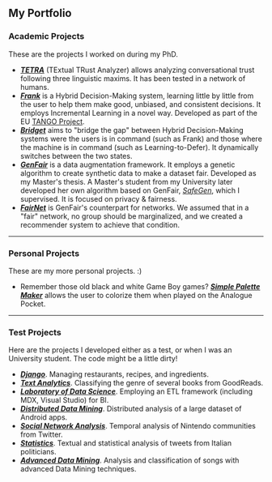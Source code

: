 ## My Portfolio

### Academic Projects
These are the projects I worked on during my PhD.

- **[_TETRA_](https://github.com/simonamazzarino/TETRA)** (TExtual TRust Analyzer) allows analyzing conversational trust following three linguistic maxims. It has been tested in a network of humans.
- **[_Frank_](https://github.com/FedericoMz/Frank/)** is a Hybrid Decision-Making system, learning little by little from the user to help them make good, unbiased, and consistent decisions. It employs Incremental Learning in a novel way. Developed as part of the EU [TANGO Project](https://tango-horizon.eu/).
- **[_Bridget_](https://arxiv.org/abs/2409.19415)** aims to "bridge the gap" between Hybrid Decision-Making systems were the users is in command (such as Frank) and those where the machine is in command (such as Learning-to-Defer). It dynamically switches between the two states.
- **[_GenFair_](https://github.com/FedericoMz/GenFair)** is a data augmentation framework. It employs a genetic algorithm to create synthetic data to make a dataset fair. Developed as my Master's thesis. A Master's student from my University later developed her own algorithm based on GenFair, _[SafeGen](https://github.com/rossiele/SafeGen)_, which I supervised. It is focused on privacy & fairness.
- **[_FairNet_](https://github.com/FedericoMz/FedericoMzOld.github.io/raw/main/FairNet_Poster.pdf)** is GenFair's counterpart for networks. We assumed that in a "fair" network, no group should be marginalized, and we created a recommender system to achieve that condition.

---
### Personal Projects
These are my more personal projects. :)

- Remember those old black and white Game Boy games? **[_Simple Palette Maker_](https://github.com/FedericoMz/SimplePaletteMaker)** allows the user to colorize them when played on the Analogue Pocket.

---
### Test Projects
Here are the projects I developed either as a test, or when I was an University student. The code might be a little dirty!

- **[_Django_](https://github.com/FedericoMz/DjangoTest)**. Managing restaurants, recipes, and ingredients.
- **[_Text Analytics_](https://github.com/ericacau/Text-Analytics)**. Classifying the genre of several books from GoodReads.
- **[_Laboratory of Data Science_](https://github.com/FedericoMz/LDS)**. Employing an ETL framework (including MDX, Visual Studio) for BI.
- **[_Distributed Data Mining_](https://github.com/FedericoMz/DDAM-APPEAL)**. Distributed analysis of a large dataset of Android apps.
- **[_Social Network Analysis_](https://github.com/andreafailla/Who-Made-the-Switch)**. Temporal analysis of Nintendo communities from Twitter.
- **[_Statistics_](https://github.com/FedericoMz/StagedPolitics)**. Textual and statistical analysis of tweets from Italian politicians.
- **[_Advanced Data Mining_](https://github.com/FedericoMz/DM2-FMAProject)**. Analysis and classification of songs with advanced Data Mining techniques.
